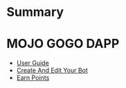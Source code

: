 # Summary

<!-- [Mojo Gogo Overview](README.md) -->

# MOJO GOGO DAPP
<!-- - [White Paper](chapters/white-paper.md) -->
- [User Guide](chapters/user-guide.md)
- [Create And Edit Your Bot](chapters/create-bot.md)
- [Earn Points](chapters/earn-points.md)
<!-- - [Roam Points](chapters/roam-points.md) -->

<!-- # LINKS
- [Official Website]() -->